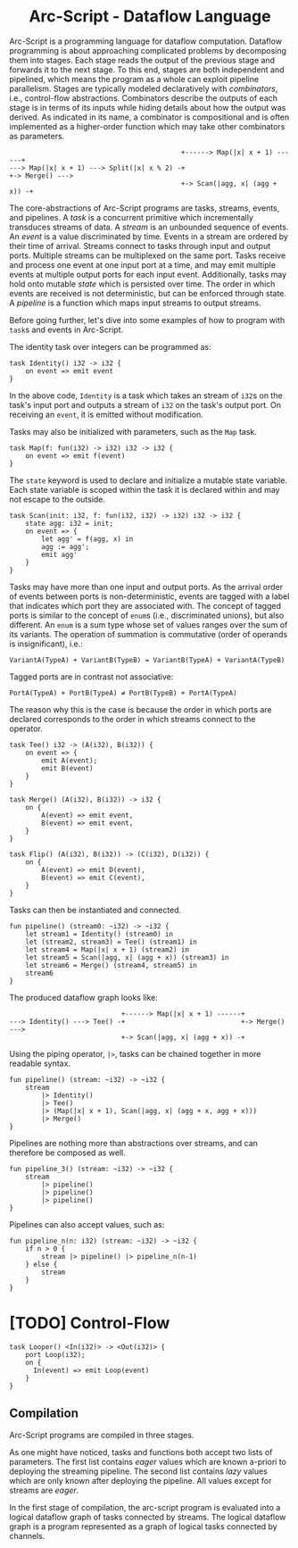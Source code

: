 <h1 align="center">Arc-Script - Dataflow Language</h1>

Arc-Script is a programming language for dataflow computation.
Dataflow programming is about approaching complicated problems by decomposing them into stages.
Each stage reads the output of the previous stage and forwards it to the next stage.
To this end, stages are both independent and pipelined, which means the program as a whole can
exploit pipeline parallelism. Stages are typically modeled declaratively with *combinators*, i.e.,
control-flow abstractions. Combinators describe the outputs of each stage is in terms of its
inputs while hiding details about how the output was derived. As indicated in its name, a combinator
is compositional and is often implemented as a higher-order function which may take other combinators
as parameters.

```
                                           +------> Map(|x| x + 1) ------+
---> Map(|x| x + 1) ---> Split(|x| x % 2) -+                             +-> Merge() --->
                                           +-> Scan(|agg, x| (agg + x)) -+
```

The core-abstractions of Arc-Script programs are tasks, streams, events, and pipelines.
A *task* is a concurrent primitive which incrementally transduces streams of data.
A *stream* is an unbounded sequence of events.
An *event* is a value discriminated by time. Events in a stream are ordered by their time of arrival.
Streams connect to tasks through input and output ports.
Multiple streams can be multiplexed on the same port.
Tasks receive and process one event at one input port at a time, and may emit multiple events at multiple output ports for each input event.
Additionally, tasks may hold onto mutable *state* which is persisted over time.
The order in which events are received is not deterministic, but can be enforced through state.
A *pipeline* is a function which maps input streams to output streams.

Before going further, let's dive into some examples of how to program with `task`s and events in Arc-Script.

The identity task over integers can be programmed as:

```
task Identity() i32 -> i32 {
    on event => emit event
}
```

In the above code, `Identity` is a task which takes an stream of `i32`s
on the task's input port and outputs a stream of `i32` on the task's output port.
On receiving an `event`, it is emitted without modification.

Tasks may also be initialized with parameters, such as the `Map` task.

```
task Map(f: fun(i32) -> i32) i32 -> i32 {
    on event => emit f(event)
}
```

The `state` keyword is used to declare and initialize a mutable state variable.
Each state variable is scoped within the task it is declared within and may not
escape to the outside.

```
task Scan(init: i32, f: fun(i32, i32) -> i32) i32 -> i32 {
    state agg: i32 = init;
    on event => {
        let agg' = f(agg, x) in
        agg := agg';
        emit agg'
    }
}
```

Tasks may have more than one input and output ports. As the arrival order of
events between ports is non-deterministic, events are tagged with a label that
indicates which port they are associated with. The concept of tagged ports is similar
to the concept of `enum`s (i.e., discriminated unions), but also different. An `enum` is a
sum type whose set of values ranges over the sum of its variants. The operation of
summation is commutative (order of operands is insignificant), i.e.:
```
VariantA(TypeA) + VariantB(TypeB) = VariantB(TypeA) + VariantA(TypeB)
```
Tagged ports are in contrast not associative:
```
PortA(TypeA) + PortB(TypeA) ≠ PortB(TypeB) + PortA(TypeA)
```
The reason why this is the case is because the order in which ports are
declared corresponds to the order in which streams connect to the operator.

```
task Tee() i32 -> (A(i32), B(i32)) {
    on event => {
        emit A(event);
        emit B(event)
    }
}

task Merge() (A(i32), B(i32)) -> i32 {
    on {
        A(event) => emit event,
        B(event) => emit event,
    }
}

task Flip() (A(i32), B(i32)) -> (C(i32), D(i32)) {
    on {
        A(event) => emit D(event),
        B(event) => emit C(event),
    }
}
```

Tasks can then be instantiated and connected.

```
fun pipeline() (stream0: ~i32) -> ~i32 {
    let stream1 = Identity() (stream0) in
    let (stream2, stream3) = Tee() (stream1) in
    let stream4 = Map(|x| x + 1) (stream2) in
    let stream5 = Scan(|agg, x| (agg + x)) (stream3) in
    let stream6 = Merge() (stream4, stream5) in
    stream6
}
```

The produced dataflow graph looks like:

```
                            +------> Map(|x| x + 1) ------+
---> Identity() ---> Tee() -+                             +-> Merge() --->
                            +-> Scan(|agg, x| (agg + x)) -+
```

Using the piping operator, `|>`, tasks can be chained together in more readable syntax.

```
fun pipeline() (stream: ~i32) -> ~i32 {
    stream
        |> Identity()
        |> Tee()
        |> (Map(|x| x + 1), Scan(|agg, x| (agg + x, agg + x)))
        |> Merge()
}
```

Pipelines are nothing more than abstractions over streams, and can therefore be composed as well.

```
fun pipeline_3() (stream: ~i32) -> ~i32 {
    stream
        |> pipeline()
        |> pipeline()
        |> pipeline()
}
```

Pipelines can also accept values, such as:

```
fun pipeline_n(n: i32) (stream: ~i32) -> ~i32 {
    if n > 0 {
        stream |> pipeline() |> pipeline_n(n-1)
    } else {
        stream
    }
}
```

# [TODO] Control-Flow

```
task Looper() <In(i32)> -> <Out(i32)> {
    port Loop(i32);
    on {
      In(event) => emit Loop(event)
    }
}
```

## Compilation

Arc-Script programs are compiled in three stages.

As one might have noticed, tasks and functions both accept two lists of parameters.
The first list contains *eager* values which are known a-priori to deploying the streaming pipeline.
The second list contains *lazy* values which are only known after deploying the pipeline.
All values except for streams are *eager*.

In the first stage of compilation, the arc-script program is evaluated into a logical dataflow graph of tasks connected by streams.
The logical dataflow graph is a program represented as a graph of logical tasks connected by channels.



